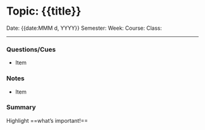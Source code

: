 # Topic: {{title}}
Date: {{date:MMM d, YYYY}}
Semester:
Week:
Course:
Class:


---

### Questions/Cues
- Item

### Notes
- Item

### Summary
Highlight ==what’s important!==
